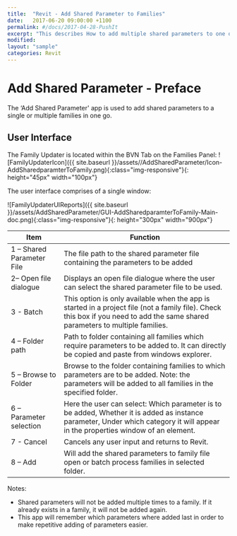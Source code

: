 ```yaml
---
title:  "Revit - Add Shared Parameter to Families"
date:   2017-06-20 09:00:00 +1100
permalink: #/docs/2017-04-28-PushIt
excerpt: "This describes How to add multiple shared parameters to one or multiple families in one go."
modified:
layout: "sample"
categories: Revit
---
```


# Add Shared Parameter - Preface

The ‘Add Shared Parameter' app is used to add shared parameters to a single or multiple families in one go.

## User Interface

The Family Updater is located within the BVN Tab on the Families Panel:
![FamilyUpdaterIcon]({{ site.baseurl }}/assets//AddSharedParameter/Icon-AddSharedparamterToFamily.png){:class="img-responsive"}{: height="45px" width="100px"}

The user interface comprises of a single window:

![FamilyUpdaterUIReports]({{ site.baseurl }}/assets/AddSharedParameter/GUI-AddSharedparamterToFamily-Main-doc.png){:class="img-responsive"}{: height="300px" width="900px"}

| Item | Function |
|------|----------|
| 1 – Shared Parameter File | The file path to the shared parameter file containing the parameters to be added |
| 2– Open file dialogue | Displays an open file dialogue where the user can select the shared parameter file to be used. |
| 3 - Batch | This option is only available when the app is started in a project file (not a family file). Check this box if you need to add the same shared parameters to multiple families. |
| 4  – Folder path | Path to folder containing all families which require parameters to be added to. It can directly be copied and paste from windows explorer. |
| 5 – Browse to Folder | Browse to the folder containing families to which parameters are to be added. Note: the parameters will be added to all families in the specified folder.  |
| 6 – Parameter selection | Here the user can select: Which parameter is to be added, Whether it is added as instance parameter, Under which category it will appear in the properties window of an element. |
| 7 - Cancel | Cancels any user input and returns to Revit. |
| 8 – Add | Will add the shared parameters to family file open or batch process families in selected folder. |

Notes:

* Shared parameters will not be added multiple times to a family. If it already exists in a family, it will not be added again.
* This app will remember which parameters where added last in order to make repetitive adding of parameters easier.